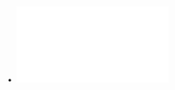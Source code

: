 - ![Los 200 Terminos mas utilizados en programacion.pdf](../assets/Los_200_Terminos_mas_utilizados_en_programacion_1741942659666_0.pdf)